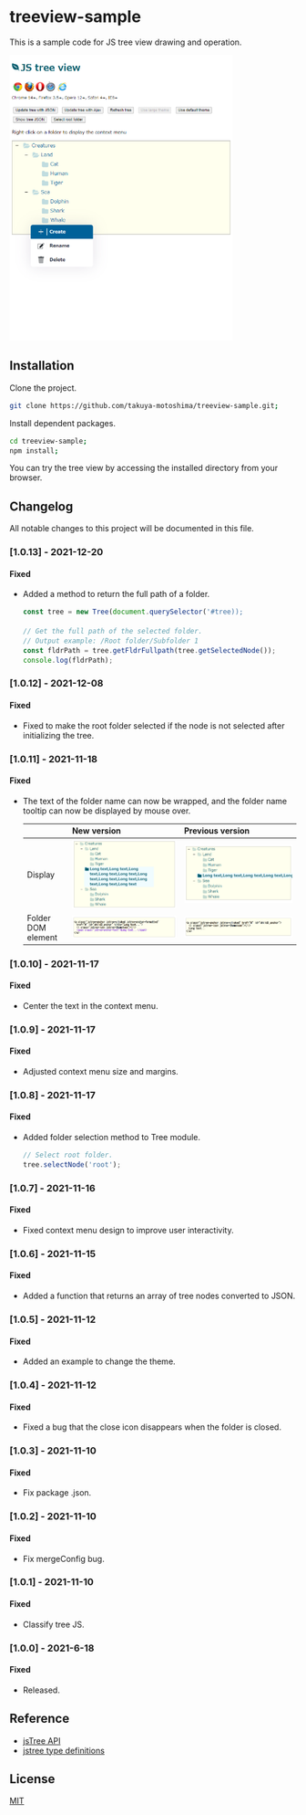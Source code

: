 # treeview-sample

This is a sample code for JS tree view drawing and operation.

<img src="https://raw.githubusercontent.com/takuya-motoshima/treeview-sample/main/screencaps/tree.png" height="500">

## Installation

Clone the project.  

```sh
git clone https://github.com/takuya-motoshima/treeview-sample.git;
```

Install dependent packages.  

```sh
cd treeview-sample;
npm install;
```

You can try the tree view by accessing the installed directory from your browser.

## Changelog
All notable changes to this project will be documented in this file.

### [1.0.13] - 2021-12-20
#### Fixed
- Added a method to return the full path of a folder.

    ```js
    const tree = new Tree(document.querySelector('#tree));

    // Get the full path of the selected folder.
    // Output example: /Root folder/Subfolder 1
    const fldrPath = tree.getFldrFullpath(tree.getSelectedNode());
    console.log(fldrPath);
    ```

### [1.0.12] - 2021-12-08
#### Fixed
- Fixed to make the root folder selected if the node is not selected after initializing the tree.

### [1.0.11] - 2021-11-18
#### Fixed
- The text of the folder name can now be wrapped, and the folder name tooltip can now be displayed by mouse over.
  <table>
    <thead>
      <tr>
        <th></th>
        <th>New version</th>
        <th>Previous version</th>
      </tr>
    </thead>
    <tbody>
      <tr>
        <td>Display</td>
        <td><img src="https://raw.githubusercontent.com/takuya-motoshima/treeview-sample/main/screencaps/After folder name wrap.png"></td>
        <td><img src="https://raw.githubusercontent.com/takuya-motoshima/treeview-sample/main/screencaps/Before folder name wrap.png"></td>
      </tr>
      <tr>
        <td>Folder DOM element</td>
        <td><img src="https://raw.githubusercontent.com/takuya-motoshima/treeview-sample/main/screencaps/After folder name wrap DOM.png"></td>
        <td><img src="https://raw.githubusercontent.com/takuya-motoshima/treeview-sample/main/screencaps/Before folder name wrap DOM.png"></td>
      </tr>
    </tbody>
  </table>

### [1.0.10] - 2021-11-17
#### Fixed
- Center the text in the context menu.

### [1.0.9] - 2021-11-17
#### Fixed
- Adjusted context menu size and margins.

### [1.0.8] - 2021-11-17
#### Fixed
- Added folder selection method to Tree module.
  ```js
  // Select root folder.
  tree.selectNode('root');
  ```

### [1.0.7] - 2021-11-16
#### Fixed
- Fixed context menu design to improve user interactivity.

### [1.0.6] - 2021-11-15
#### Fixed
- Added a function that returns an array of tree nodes converted to JSON.

### [1.0.5] - 2021-11-12
#### Fixed
- Added an example to change the theme.

### [1.0.4] - 2021-11-12
#### Fixed
- Fixed a bug that the close icon disappears when the folder is closed.

### [1.0.3] - 2021-11-10
#### Fixed
- Fix package .json.

### [1.0.2] - 2021-11-10
#### Fixed
- Fix mergeConfig bug.

### [1.0.1] - 2021-11-10
#### Fixed
- Classify tree JS.

### [1.0.0] - 2021-6-18
#### Fixed
- Released.

## Reference
- [jsTree API](https://www.jstree.com/api/)
- [jstree type definitions](https://github.com/DefinitelyTyped/DefinitelyTyped/blob/master/types/jstree/index.d.ts)

## License

[MIT](LICENSE)